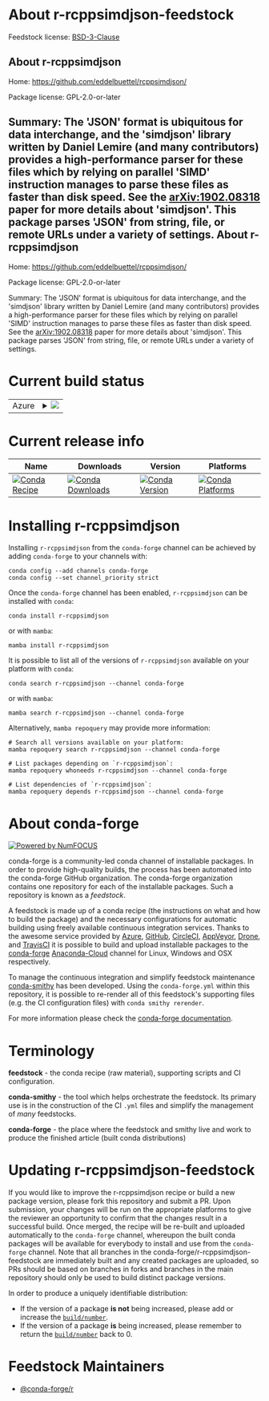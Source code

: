 About r-rcppsimdjson-feedstock
==============================

Feedstock license: [BSD-3-Clause](https://github.com/conda-forge/r-rcppsimdjson-feedstock/blob/main/LICENSE.txt)

About r-rcppsimdjson
--------------------

Home: https://github.com/eddelbuettel/rcppsimdjson/

Package license: GPL-2.0-or-later

Summary: The 'JSON' format is ubiquitous for data interchange, and the 'simdjson' library written by Daniel Lemire (and many contributors) provides a high-performance parser for these files which by relying on parallel 'SIMD' instruction manages to parse these files as faster than disk speed. See the <arXiv:1902.08318> paper for more details about 'simdjson'.  This package parses 'JSON' from string, file, or remote URLs under a variety of settings.
About r-rcppsimdjson
--------------------

Home: https://github.com/eddelbuettel/rcppsimdjson/

Package license: GPL-2.0-or-later

Summary: The 'JSON' format is ubiquitous for data interchange, and the 'simdjson' library written by Daniel Lemire (and many contributors) provides a high-performance parser for these files which by relying on parallel 'SIMD' instruction manages to parse these files as faster than disk speed. See the <arXiv:1902.08318> paper for more details about 'simdjson'.  This package parses 'JSON' from string, file, or remote URLs under a variety of settings.

Current build status
====================


<table>
    
  <tr>
    <td>Azure</td>
    <td>
      <details>
        <summary>
          <a href="https://dev.azure.com/conda-forge/feedstock-builds/_build/latest?definitionId=13779&branchName=main">
            <img src="https://dev.azure.com/conda-forge/feedstock-builds/_apis/build/status/r-rcppsimdjson-feedstock?branchName=main">
          </a>
        </summary>
        <table>
          <thead><tr><th>Variant</th><th>Status</th></tr></thead>
          <tbody><tr>
              <td>linux_64_r_base4.1</td>
              <td>
                <a href="https://dev.azure.com/conda-forge/feedstock-builds/_build/latest?definitionId=13779&branchName=main">
                  <img src="https://dev.azure.com/conda-forge/feedstock-builds/_apis/build/status/r-rcppsimdjson-feedstock?branchName=main&jobName=linux&configuration=linux%20linux_64_r_base4.1" alt="variant">
                </a>
              </td>
            </tr><tr>
              <td>linux_64_r_base4.2</td>
              <td>
                <a href="https://dev.azure.com/conda-forge/feedstock-builds/_build/latest?definitionId=13779&branchName=main">
                  <img src="https://dev.azure.com/conda-forge/feedstock-builds/_apis/build/status/r-rcppsimdjson-feedstock?branchName=main&jobName=linux&configuration=linux%20linux_64_r_base4.2" alt="variant">
                </a>
              </td>
            </tr><tr>
              <td>osx_64_r_base4.1</td>
              <td>
                <a href="https://dev.azure.com/conda-forge/feedstock-builds/_build/latest?definitionId=13779&branchName=main">
                  <img src="https://dev.azure.com/conda-forge/feedstock-builds/_apis/build/status/r-rcppsimdjson-feedstock?branchName=main&jobName=osx&configuration=osx%20osx_64_r_base4.1" alt="variant">
                </a>
              </td>
            </tr><tr>
              <td>osx_64_r_base4.2</td>
              <td>
                <a href="https://dev.azure.com/conda-forge/feedstock-builds/_build/latest?definitionId=13779&branchName=main">
                  <img src="https://dev.azure.com/conda-forge/feedstock-builds/_apis/build/status/r-rcppsimdjson-feedstock?branchName=main&jobName=osx&configuration=osx%20osx_64_r_base4.2" alt="variant">
                </a>
              </td>
            </tr>
          </tbody>
        </table>
      </details>
    </td>
  </tr>
</table>

Current release info
====================

| Name | Downloads | Version | Platforms |
| --- | --- | --- | --- |
| [![Conda Recipe](https://img.shields.io/badge/recipe-r--rcppsimdjson-green.svg)](https://anaconda.org/conda-forge/r-rcppsimdjson) | [![Conda Downloads](https://img.shields.io/conda/dn/conda-forge/r-rcppsimdjson.svg)](https://anaconda.org/conda-forge/r-rcppsimdjson) | [![Conda Version](https://img.shields.io/conda/vn/conda-forge/r-rcppsimdjson.svg)](https://anaconda.org/conda-forge/r-rcppsimdjson) | [![Conda Platforms](https://img.shields.io/conda/pn/conda-forge/r-rcppsimdjson.svg)](https://anaconda.org/conda-forge/r-rcppsimdjson) |

Installing r-rcppsimdjson
=========================

Installing `r-rcppsimdjson` from the `conda-forge` channel can be achieved by adding `conda-forge` to your channels with:

```
conda config --add channels conda-forge
conda config --set channel_priority strict
```

Once the `conda-forge` channel has been enabled, `r-rcppsimdjson` can be installed with `conda`:

```
conda install r-rcppsimdjson
```

or with `mamba`:

```
mamba install r-rcppsimdjson
```

It is possible to list all of the versions of `r-rcppsimdjson` available on your platform with `conda`:

```
conda search r-rcppsimdjson --channel conda-forge
```

or with `mamba`:

```
mamba search r-rcppsimdjson --channel conda-forge
```

Alternatively, `mamba repoquery` may provide more information:

```
# Search all versions available on your platform:
mamba repoquery search r-rcppsimdjson --channel conda-forge

# List packages depending on `r-rcppsimdjson`:
mamba repoquery whoneeds r-rcppsimdjson --channel conda-forge

# List dependencies of `r-rcppsimdjson`:
mamba repoquery depends r-rcppsimdjson --channel conda-forge
```


About conda-forge
=================

[![Powered by
NumFOCUS](https://img.shields.io/badge/powered%20by-NumFOCUS-orange.svg?style=flat&colorA=E1523D&colorB=007D8A)](https://numfocus.org)

conda-forge is a community-led conda channel of installable packages.
In order to provide high-quality builds, the process has been automated into the
conda-forge GitHub organization. The conda-forge organization contains one repository
for each of the installable packages. Such a repository is known as a *feedstock*.

A feedstock is made up of a conda recipe (the instructions on what and how to build
the package) and the necessary configurations for automatic building using freely
available continuous integration services. Thanks to the awesome service provided by
[Azure](https://azure.microsoft.com/en-us/services/devops/), [GitHub](https://github.com/),
[CircleCI](https://circleci.com/), [AppVeyor](https://www.appveyor.com/),
[Drone](https://cloud.drone.io/welcome), and [TravisCI](https://travis-ci.com/)
it is possible to build and upload installable packages to the
[conda-forge](https://anaconda.org/conda-forge) [Anaconda-Cloud](https://anaconda.org/)
channel for Linux, Windows and OSX respectively.

To manage the continuous integration and simplify feedstock maintenance
[conda-smithy](https://github.com/conda-forge/conda-smithy) has been developed.
Using the ``conda-forge.yml`` within this repository, it is possible to re-render all of
this feedstock's supporting files (e.g. the CI configuration files) with ``conda smithy rerender``.

For more information please check the [conda-forge documentation](https://conda-forge.org/docs/).

Terminology
===========

**feedstock** - the conda recipe (raw material), supporting scripts and CI configuration.

**conda-smithy** - the tool which helps orchestrate the feedstock.
                   Its primary use is in the construction of the CI ``.yml`` files
                   and simplify the management of *many* feedstocks.

**conda-forge** - the place where the feedstock and smithy live and work to
                  produce the finished article (built conda distributions)


Updating r-rcppsimdjson-feedstock
=================================

If you would like to improve the r-rcppsimdjson recipe or build a new
package version, please fork this repository and submit a PR. Upon submission,
your changes will be run on the appropriate platforms to give the reviewer an
opportunity to confirm that the changes result in a successful build. Once
merged, the recipe will be re-built and uploaded automatically to the
`conda-forge` channel, whereupon the built conda packages will be available for
everybody to install and use from the `conda-forge` channel.
Note that all branches in the conda-forge/r-rcppsimdjson-feedstock are
immediately built and any created packages are uploaded, so PRs should be based
on branches in forks and branches in the main repository should only be used to
build distinct package versions.

In order to produce a uniquely identifiable distribution:
 * If the version of a package **is not** being increased, please add or increase
   the [``build/number``](https://docs.conda.io/projects/conda-build/en/latest/resources/define-metadata.html#build-number-and-string).
 * If the version of a package **is** being increased, please remember to return
   the [``build/number``](https://docs.conda.io/projects/conda-build/en/latest/resources/define-metadata.html#build-number-and-string)
   back to 0.

Feedstock Maintainers
=====================

* [@conda-forge/r](https://github.com/conda-forge/r/)


